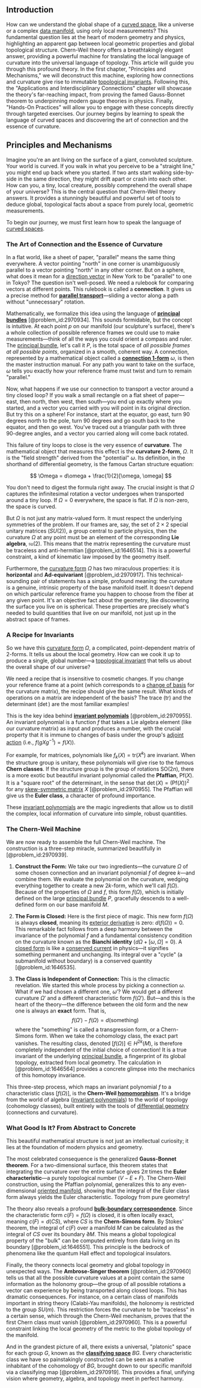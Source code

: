 ## Introduction
How can we understand the global shape of a [curved space](@article_id:157539), like a universe or a complex [data manifold](@article_id:635928), using only local measurements? This fundamental question lies at the heart of modern geometry and physics, highlighting an apparent gap between local geometric properties and global topological structure. Chern-Weil theory offers a breathtakingly elegant answer, providing a powerful machine for translating the local language of curvature into the universal language of topology. This article will guide you through this profound theory. In the first chapter, "Principles and Mechanisms," we will deconstruct this machine, exploring how connections and curvature give rise to immutable [topological invariants](@article_id:138032). Following this, the "Applications and Interdisciplinary Connections" chapter will showcase the theory's far-reaching impact, from proving the famed Gauss-Bonnet theorem to underpinning modern gauge theories in physics. Finally, "Hands-On Practices" will allow you to engage with these concepts directly through targeted exercises. Our journey begins by learning to speak the language of curved spaces and discovering the art of connection and the essence of curvature.

## Principles and Mechanisms

Imagine you're an ant living on the surface of a giant, convoluted sculpture. Your world is curved. If you walk in what you perceive to be a "straight line," you might end up back where you started. If two ants start walking side-by-side in the same direction, they might drift apart or crash into each other. How can you, a tiny, local creature, possibly comprehend the overall shape of your universe? This is the central question that Chern-Weil theory answers. It provides a stunningly beautiful and powerful set of tools to deduce global, topological facts about a space from purely local, geometric measurements.

To begin our journey, we must first learn how to speak the language of [curved spaces](@article_id:203841).

### The Art of Connection and the Essence of Curvature

In a flat world, like a sheet of paper, "parallel" means the same thing everywhere. A vector pointing "north" in one corner is unambiguously parallel to a vector pointing "north" in any other corner. But on a sphere, what does it mean for a [direction vector](@article_id:169068) in New York to be "parallel" to one in Tokyo? The question isn't well-posed. We need a rulebook for comparing vectors at different points. This rulebook is called a **connection**. It gives us a precise method for **[parallel transport](@article_id:160177)**—sliding a vector along a path without "unnecessary" rotation.

Mathematically, we formalize this idea using the language of **[principal bundles](@article_id:159535)** [@problem_id:2970934]. This sounds formidable, but the concept is intuitive. At each point $p$ on our manifold (our sculpture's surface), there's a whole collection of possible reference frames we could use to make measurements—think of all the ways you could orient a compass and ruler. The [principal bundle](@article_id:158935), let's call it $P$, is the total space of *all possible frames at all possible points*, organized in a smooth, coherent way. A connection, represented by a mathematical object called a **[connection 1-form](@article_id:180638)** $\omega$, is then the master instruction manual. For any path you want to take on the surface, $\omega$ tells you exactly how your reference frame must twist and turn to remain "parallel."

Now, what happens if we use our connection to transport a vector around a tiny closed loop? If you walk a small rectangle on a flat sheet of paper—east, then north, then west, then south—you end up exactly where you started, and a vector you carried with you will point in its original direction. But try this on a sphere! For instance, start at the equator, go east, turn 90 degrees north to the pole, turn 90 degrees and go south back to the equator, and then go west. You've traced out a triangular path with three 90-degree angles, and a vector you carried along will come back rotated.

This failure of tiny loops to close is the very essence of **curvature**. The mathematical object that measures this effect is the **curvature 2-form**, $\Omega$. It is the "field strength" derived from the "potential" $\omega$. Its definition, in the shorthand of differential geometry, is the famous Cartan structure equation:

$$
\Omega = d\omega + \frac{1}{2}[\omega, \omega]
$$

You don't need to digest the formula right away. The crucial insight is that $\Omega$ captures the infinitesimal rotation a vector undergoes when transported around a tiny loop. If $\Omega=0$ everywhere, the space is flat. If $\Omega$ is non-zero, the space is curved.

But $\Omega$ is not just any matrix-valued form. It must respect the underlying symmetries of the problem. If our frames are, say, the set of $2 \times 2$ special unitary matrices ($SU(2)$), a group central to particle physics, then the curvature $\Omega$ at any point must be an element of the corresponding **Lie algebra**, $\mathfrak{su}(2)$. This means that the matrix representing the curvature must be traceless and anti-hermitian [@problem_id:1646514]. This is a powerful constraint, a kind of kinematic law imposed by the geometry itself.

Furthermore, the [curvature form](@article_id:157930) $\Omega$ has two miraculous properties: it is **horizontal** and **Ad-equivariant** [@problem_id:2970917]. This technical-sounding pair of statements has a simple, profound meaning: the curvature is a genuine, intrinsic property of the base manifold itself. It doesn't depend on which particular reference frame you happen to choose from the fiber at any given point. It's an objective fact about the geometry, like discovering the surface you live on is spherical. These properties are precisely what's needed to build quantities that live on our manifold, not just up in the abstract space of frames.

### A Recipe for Invariants

So we have this [curvature form](@article_id:157930) $\Omega$, a complicated, point-dependent matrix of 2-forms. It tells us about the local geometry. How can we cook it up to produce a single, global number—a [topological invariant](@article_id:141534) that tells us about the overall shape of our universe?

We need a recipe that is insensitive to cosmetic changes. If you change your reference frame at a point (which corresponds to a [change of basis](@article_id:144648) for the curvature matrix), the recipe should give the same result. What kinds of operations on a matrix are independent of the basis? The trace ($\mathrm{tr}$) and the determinant ($\det$) are the most familiar examples!

This is the key idea behind **[invariant polynomials](@article_id:266443)** [@problem_id:2970955]. An invariant polynomial is a function $f$ that takes a Lie algebra element (like our curvature matrix) as input and produces a number, with the crucial property that it is immune to changes of basis under the group's [adjoint action](@article_id:141329) (i.e., $f(gXg^{-1}) = f(X)$).

For example, for matrices, polynomials like $f_k(X) = \mathrm{tr}(X^k)$ are invariant. When the structure group is unitary, these polynomials will give rise to the famous **Chern classes**. If the structure group is the group of rotations $\mathrm{SO}(2n)$, there is a more exotic but beautiful invariant polynomial called the **Pfaffian**, $\mathrm{Pf}(X)$. It is a "square root" of the determinant, in the sense that $\det(X) = (\mathrm{Pf}(X))^2$ for any [skew-symmetric matrix](@article_id:155504) $X$ [@problem_id:2970955]. The Pfaffian will give us the **Euler class**, a character of profound importance.

These [invariant polynomials](@article_id:266443) are the magic ingredients that allow us to distill the complex, local information of curvature into simple, robust quantities.

### The Chern-Weil Machine

We are now ready to assemble the full Chern-Weil machine. The construction is a three-step miracle, summarized beautifully in [@problem_id:2970939].

1.  **Construct the Form:** We take our two ingredients—the curvature $\Omega$ of some chosen connection and an invariant polynomial $f$ of degree $k$—and combine them. We evaluate the polynomial on the curvature, wedging everything together to create a new $2k$-form, which we'll call $f(\Omega)$. Because of the properties of $\Omega$ and $f$, this form $f(\Omega)$, which is initially defined on the large [principal bundle](@article_id:158935) $P$, gracefully descends to a well-defined form on our base manifold $M$.

2.  **The Form is Closed:** Here is the first piece of magic. This new form $f(\Omega)$ is always **closed**, meaning its [exterior derivative](@article_id:161406) is zero: $d(f(\Omega)) = 0$. This remarkable fact follows from a deep harmony between the invariance of the polynomial $f$ and a fundamental consistency condition on the curvature known as the **Bianchi identity** ($d\Omega + [\omega, \Omega] = 0$). A [closed form](@article_id:270849) is like a [conserved current](@article_id:148472) in physics—it signifies something permanent and unchanging. Its integral over a "cycle" (a submanifold without boundary) is a conserved quantity [@problem_id:1646535].

3.  **The Class is Independent of Connection:** This is the climactic revelation. We started this whole process by picking a connection $\omega$. What if we had chosen a different one, $\omega'$? We would get a different curvature $\Omega'$ and a different characteristic form $f(\Omega')$. But—and this is the heart of the theory—the difference between the old form and the new one is always an **exact** form. That is,
    $$
    f(\Omega') - f(\Omega) = d(\text{something})
    $$
    where the "something" is called a transgression form, or a Chern-Simons form. When we take the cohomology class, the exact part vanishes. The resulting class, denoted $[f(\Omega)] \in H^{2k}(M)$, is therefore completely independent of the initial choice of connection! It is a true invariant of the underlying [principal bundle](@article_id:158935), a fingerprint of its global topology, extracted from local geometry. The calculation in [@problem_id:1646564] provides a concrete glimpse into the mechanics of this homotopy invariance.

This three-step process, which maps an invariant polynomial $f$ to a characteristic class $[f(\Omega)]$, is the **Chern-Weil [homomorphism](@article_id:146453)**. It's a bridge from the world of algebra ([invariant polynomials](@article_id:266443)) to the world of topology (cohomology classes), built entirely with the tools of [differential geometry](@article_id:145324) (connections and curvature).

### What Good Is It? From Abstract to Concrete

This beautiful mathematical structure is not just an intellectual curiosity; it lies at the foundation of modern physics and geometry.

The most celebrated consequence is the generalized **Gauss-Bonnet theorem**. For a two-dimensional surface, this theorem states that integrating the curvature over the entire surface gives $2\pi$ times the **Euler characteristic**—a purely topological number ($V-E+F$). The Chern-Weil construction, using the Pfaffian polynomial, generalizes this to any even-dimensional [oriented manifold](@article_id:634499), showing that the integral of the Euler class form always yields the Euler characteristic. Topology from pure geometry!

The theory also reveals a profound **[bulk-boundary correspondence](@article_id:137153)**. Since the characteristic form $c(F) = f(\Omega)$ is closed, it is often locally exact, meaning $c(F)=d(CS)$, where $CS$ is the **Chern-Simons form**. By Stokes' theorem, the integral of $c(F)$ over a manifold $M$ can be calculated as the integral of $CS$ over its boundary $\partial M$. This means a global topological property of the "bulk" can be computed entirely from data living on its boundary [@problem_id:1646551]. This principle is the bedrock of phenomena like the quantum Hall effect and topological insulators.

Finally, the theory connects local geometry and global topology in unexpected ways. The **Ambrose-Singer theorem** [@problem_id:2970960] tells us that all the possible curvature values at a point contain the same information as the holonomy group—the group of all possible rotations a vector can experience by being transported along closed loops. This has dramatic consequences. For instance, on a certain class of manifolds important in string theory (Calabi-Yau manifolds), the holonomy is restricted to the group $SU(m)$. This restriction forces the curvature to be "traceless" in a certain sense, which through the Chern-Weil mechanism, proves that the first Chern class must vanish [@problem_id:2970960]. This is a powerful constraint linking the local geometry of the metric to the global topology of the manifold.

And in the grandest picture of all, there exists a universal, "platonic" space for each group $G$, known as the **[classifying space](@article_id:151127)** $BG$. Every characteristic class we have so painstakingly constructed can be seen as a native inhabitant of the cohomology of $BG$, brought down to our specific manifold via a classifying map [@problem_id:2970919]. This provides a final, unifying vision where geometry, algebra, and topology meet in perfect harmony.